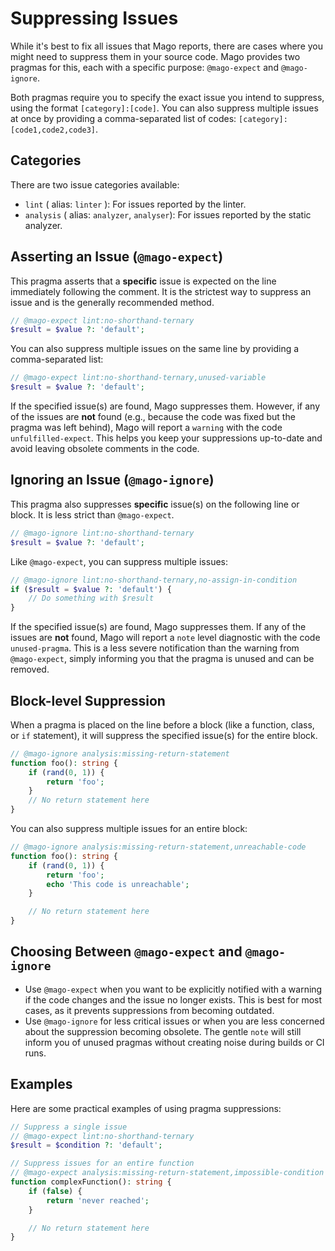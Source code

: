 # Suppressing Issues

While it's best to fix all issues that Mago reports, there are cases where you might need to suppress them in your source code. Mago provides two pragmas for this, each with a specific purpose: `@mago-expect` and `@mago-ignore`.

Both pragmas require you to specify the exact issue you intend to suppress, using the format `[category]:[code]`. You can also suppress multiple issues at once by providing a comma-separated list of codes: `[category]:[code1,code2,code3]`.

## Categories

There are two issue categories available:

- `lint` ( alias: `linter` ): For issues reported by the linter.
- `analysis` ( alias: `analyzer`, `analyser`): For issues reported by the static analyzer.

## Asserting an Issue (`@mago-expect`)

This pragma asserts that a **specific** issue is expected on the line immediately following the comment. It is the strictest way to suppress an issue and is the generally recommended method.

```php
// @mago-expect lint:no-shorthand-ternary
$result = $value ?: 'default';
```

You can also suppress multiple issues on the same line by providing a comma-separated list:

```php
// @mago-expect lint:no-shorthand-ternary,unused-variable
$result = $value ?: 'default';
```

If the specified issue(s) are found, Mago suppresses them. However, if any of the issues are **not** found (e.g., because the code was fixed but the pragma was left behind), Mago will report a `warning` with the code `unfulfilled-expect`. This helps you keep your suppressions up-to-date and avoid leaving obsolete comments in the code.

## Ignoring an Issue (`@mago-ignore`)

This pragma also suppresses **specific** issue(s) on the following line or block. It is less strict than `@mago-expect`.

```php
// @mago-ignore lint:no-shorthand-ternary
$result = $value ?: 'default';
```

Like `@mago-expect`, you can suppress multiple issues:

```php
// @mago-ignore lint:no-shorthand-ternary,no-assign-in-condition
if ($result = $value ?: 'default') {
    // Do something with $result
}
```

If the specified issue(s) are found, Mago suppresses them. If any of the issues are **not** found, Mago will report a `note` level diagnostic with the code `unused-pragma`. This is a less severe notification than the warning from `@mago-expect`, simply informing you that the pragma is unused and can be removed.

## Block-level Suppression

When a pragma is placed on the line before a block (like a function, class, or `if` statement), it will suppress the specified issue(s) for the entire block.

```php
// @mago-ignore analysis:missing-return-statement
function foo(): string {
    if (rand(0, 1)) {
        return 'foo';
    }
    // No return statement here
}
```

You can also suppress multiple issues for an entire block:

```php
// @mago-ignore analysis:missing-return-statement,unreachable-code
function foo(): string {
    if (rand(0, 1)) {
        return 'foo';
        echo 'This code is unreachable';
    }

    // No return statement here
}
```

## Choosing Between `@mago-expect` and `@mago-ignore`

- Use `@mago-expect` when you want to be explicitly notified with a warning if the code changes and the issue no longer exists. This is best for most cases, as it prevents suppressions from becoming outdated.
- Use `@mago-ignore` for less critical issues or when you are less concerned about the suppression becoming obsolete. The gentle `note` will still inform you of unused pragmas without creating noise during builds or CI runs.

## Examples

Here are some practical examples of using pragma suppressions:

```php
// Suppress a single issue
// @mago-expect lint:no-shorthand-ternary
$result = $condition ?: 'default';

// Suppress issues for an entire function
// @mago-expect analysis:missing-return-statement,impossible-condition
function complexFunction(): string {
    if (false) {
        return 'never reached';
    }

    // No return statement here
}
```
